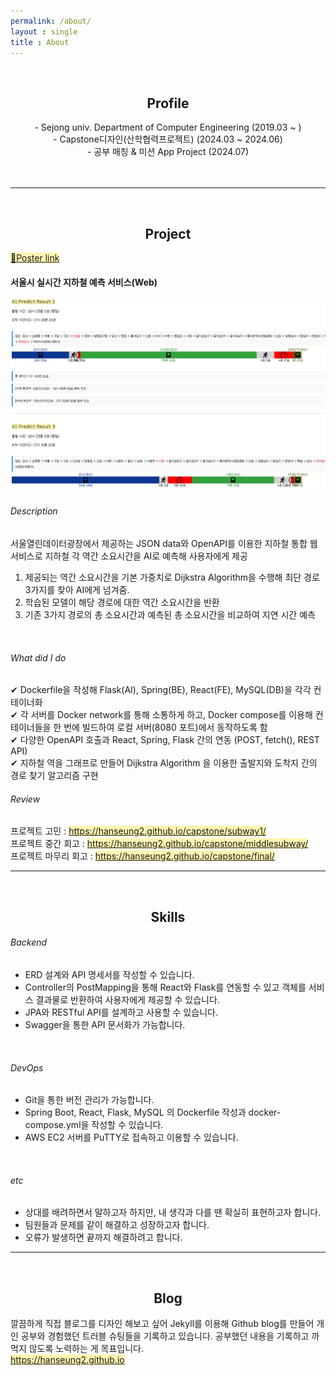 ```yaml
---
permalink: /about/
layout : single
title : About
---
```



<br/>


## <center> Profile </center>


<center>- Sejong univ. Department of Computer Engineering (2019.03 ~ )</center>
<center>- Capstone디자인(산학협력프로젝트) (2024.03 ~ 2024.06)</center>
<center>- 공부 매칭 & 미션 App Project (2024.07)</center>
<br/><br/>
<hr/>

<br/>

## <center> Project </center>

[<span style="background-color:#fff5b1">🔔Poster link</span>](/assets/images/20240627/Capstone.jpg)
#### 서울시 실시간 지하철 예측 서비스(Web) 
![](/assets/images/20240627/route.jpg)
###### Description
서울열린데이터광장에서 제공하는 JSON data와 OpenAPI를 이용한 지하철 통합 웹서비스로 지하철 각 역간 소요시간을 AI로 예측해 사용자에게 제공<br/>

1. 제공되는 역간 소요시간을 기본 가중치로 Dijkstra Algorithm을 수행해 최단 경로 3가지를 찾아 AI에게 넘겨줌. <br/>
2. 학습된 모델이 해당 경로에 대한 역간 소요시간을 반환 <br/>
3. 기존 3가지 경로의 총 소요시간과 예측된 총 소요시간을 비교하여 지연 시간 예측
<br/>

###### What did I do

✔ Dockerfile을 작성해 Flask(AI), Spring(BE), React(FE), MySQL(DB)을 각각 컨테이너화<br/>
✔ 각 서버를 Docker network를 통해 소통하게 하고, Docker compose를 이용해 컨테이너들을 한 번에 빌드하여 로컬 서버(8080 포트)에서 동작하도록 함<br/>
✔ 다양한 OpenAPI 호출과 React, Spring, Flask 간의 연동 (POST, fetch(), REST API) <br/>
✔ 지하철 역을 그래프로 만들어 Dijkstra Algorithm 을 이용한 출발지와 도착지 간의 경로 찾기 알고리즘 구현
<br/>

###### Review

프로젝트 고민 : [<span style="background-color:#fff5b1">https://hanseung2.github.io/capstone/subway1/</span>](https://hanseung2.github.io/capstone/subway1/)<br/>
프로젝트 중간 회고 : [<span style="background-color:#fff5b1">https://hanseung2.github.io/capstone/middlesubway/</span>](https://hanseung2.github.io/capstone/middlesubway/)<br/>
프로젝트 마무리 회고 : [<span style="background-color:#fff5b1">https://hanseung2.github.io/capstone/final/</span>](https://hanseung2.github.io/capstone/final/)

<hr/>
<br/>

## <center> Skills </center>
###### Backend
- ERD 설계와 API 명세서를 작성할 수 있습니다.
- Controller의 PostMapping을 통해 React와 Flask를 연동할 수 있고 객체를 서비스 결과물로 반환하여 사용자에게 제공할 수 있습니다.
- JPA와 RESTful API를 설계하고 사용할 수 있습니다.
- Swagger을 통한 API 문서화가 가능합니다.
<br/>

###### DevOps
- Git을 통한 버전 관리가 가능합니다.
- Spring Boot, React, Flask, MySQL 의 Dockerfile 작성과 docker-compose.yml을 작성할 수 있습니다.
- AWS EC2 서버를 PuTTY로 접속하고 이용할 수 있습니다.
<br/>

###### etc
- 상대를 배려하면서 말하고자 하지만, 내 생각과 다를 땐 확실히 표현하고자 합니다.
- 팀원들과 문제를 같이 해결하고 성장하고자 합니다.
- 오류가 발생하면 끝까지 해결하려고 합니다.

<hr/>
<br/>

## <center> Blog </center>
깔끔하게 직접 블로그를 디자인 해보고 싶어 Jekyll를 이용해 Github blog를 만들어 개인 공부와 경험했던 트러블 슈팅들을 기록하고 있습니다. 공부했던 내용을 기록하고 까먹지 않도록 노력하는 게 목표입니다.<br/>
[<span style="background-color:#fff5b1">https://hanseung2.github.io</span>](https://hanseung2.github.io/)